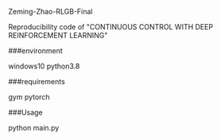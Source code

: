 Zeming-Zhao-RLGB-Final

Reproducibility code of "CONTINUOUS CONTROL WITH DEEP REINFORCEMENT LEARNING"

###environment

windows10 python3.8


###requirements

gym pytorch


###Usage

python main.py
